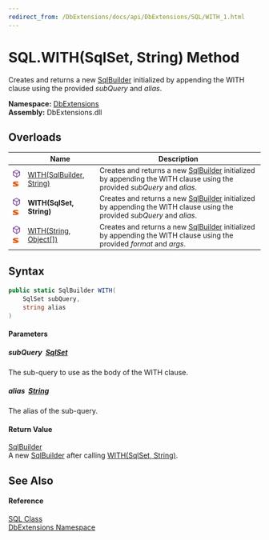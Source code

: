 ```yaml
---
redirect_from: /DbExtensions/docs/api/DbExtensions/SQL/WITH_1.html
---
```


SQL.WITH(SqlSet, String) Method
===============================
Creates and returns a new [SqlBuilder][1] initialized by appending the WITH clause using the provided *subQuery* and *alias*.
  
**Namespace:** [DbExtensions][2]  
**Assembly:** DbExtensions.dll

Overloads
---------

|                                  | Name                          | Description                                                                                                                   |
| -------------------------------- | ----------------------------- | ----------------------------------------------------------------------------------------------------------------------------- |
| ![Public method]![Static member] | [WITH(SqlBuilder, String)][3] | Creates and returns a new [SqlBuilder][1] initialized by appending the WITH clause using the provided *subQuery* and *alias*. |
| ![Public method]![Static member] | **WITH(SqlSet, String)**      | Creates and returns a new [SqlBuilder][1] initialized by appending the WITH clause using the provided *subQuery* and *alias*. |
| ![Public method]![Static member] | [WITH(String, Object[])][4]   | Creates and returns a new [SqlBuilder][1] initialized by appending the WITH clause using the provided *format* and *args*.    |


Syntax
------

```csharp
public static SqlBuilder WITH(
	SqlSet subQuery,
	string alias
)
```

#### Parameters

##### *subQuery*  [SqlSet][5]
The sub-query to use as the body of the WITH clause.

##### *alias*  [String][6]
The alias of the sub-query.

#### Return Value
[SqlBuilder][1]  
 A new [SqlBuilder][1] after calling [WITH(SqlSet, String)][7].

See Also
--------

#### Reference
[SQL Class][8]  
[DbExtensions Namespace][2]  

[1]: ../SqlBuilder/README.md
[2]: ../README.md
[3]: WITH.md
[4]: WITH_2.md
[5]: ../SqlSet/README.md
[6]: https://learn.microsoft.com/dotnet/api/system.string
[7]: ../SqlBuilder/WITH_1.md
[8]: README.md
[Public method]: ../../icons/pubmethod.svg "Public method"
[Static member]: ../../icons/Static.gif "Static member"
